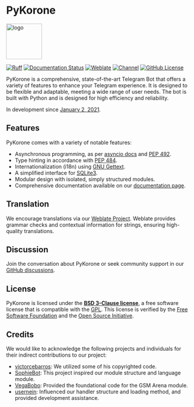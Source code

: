 # PyKorone

<img src="https://github.com/HitaloM/PyKorone/assets/40531911/d971b149-72b5-4411-9ea5-21b5c44e5061" style="width: 96px;" alt="logo">

[![Ruff](https://img.shields.io/endpoint?url=https://raw.githubusercontent.com/astral-sh/ruff/main/assets/badge/v2.json)](https://github.com/astral-sh/ruff)
[![Documentation Status](https://readthedocs.org/projects/pykorone/badge/?version=latest)](https://pykorone.readthedocs.io/en/latest/?badge=latest)
[![Weblate](http://weblate.amanoteam.com/widget/korone/korone/svg-badge.svg)](http://weblate.amanoteam.com/engage/korone/)
[![Channel](https://img.shields.io/badge/Follow-Telegram-blue.svg?logo=telegram)](https://t.me/PyKorone)
[![GitHub License](https://img.shields.io/github/license/HitaloM/PyKorone?logo=bsd)](/LICENSE)

PyKorone is a comprehensive, state-of-the-art Telegram Bot that offers a variety of features to enhance your Telegram experience. It is designed to be flexible and adaptable, meeting a wide range of user needs. The bot is built with Python and is designed for high efficiency and reliability.

In development since [January 2, 2021](https://telegra.ph/file/ce181caad7447b7f48cdc.png).

## Features

PyKorone comes with a variety of notable features:

- Asynchronous programming, as per [asyncio docs](https://docs.python.org/3/library/asyncio.html) and [PEP 492](http://www.python.org/dev/peps/pep-0492).
- Type hinting in accordance with [PEP 484](http://www.python.org/dev/peps/pep-0484).
- Internationalization (i18n) using [GNU Gettext](https://docs.python.org/3/library/gettext.html#gnu-gettext-api).
- A simplified interface for [SQLite3](https://docs.python.org/3/library/sqlite3.html).
- Modular design with isolated, simply structured modules.
- Comprehensive documentation available on our [documentation page](https://pykorone.readthedocs.io).

## Translation

We encourage translations via our [Weblate Project](https://weblate.amanoteam.com/). Weblate provides grammar checks and contextual information for strings, ensuring high-quality translations.

## Discussion

Join the conversation about PyKorone or seek community support in our [GitHub discussions](https://github.com/HitaloM/PyKorone/discussions).

## License

PyKorone is licensed under the [**BSD 3-Clause license**](https://opensource.org/licenses/BSD-3-Clause), a free software license that is compatible with the [GPL](https://www.gnu.org/licenses/gpl-3.0.en.html). This license is verified by the [Free Software Foundation](https://www.fsf.org/) and the [Open Source Initiative](https://opensource.org/).

## Credits

We would like to acknowledge the following projects and individuals for their indirect contributions to our project:

- [victorcebarros](https://github.com/victorcebarros): We utilized some of his copyrighted code.
- [SophieBot](https://gitlab.com/SophieBot/otty): This project inspired our module structure and language module.
- [VegaBobo](https://github.com/VegaBobo): Provided the foundational code for the GSM Arena module.
- [usernein](https://github.com/usernein): Influenced our handler structure and loading method, and provided development assistance.
